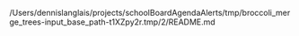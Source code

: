 /Users/dennislanglais/projects/schoolBoardAgendaAlerts/tmp/broccoli_merge_trees-input_base_path-t1XZpy2r.tmp/2/README.md